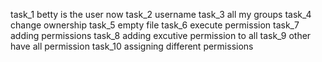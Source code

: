 task_1 betty is the user now
task_2 username
task_3 all my groups
task_4 change ownership
task_5 empty file
task_6 execute permission
task_7 adding permissions
task_8 adding excutive permission to all
task_9 other have all permission
task_10 assigning different permissions